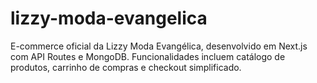 # lizzy-moda-evangelica
E-commerce oficial da Lizzy Moda Evangélica, desenvolvido em Next.js com API Routes e MongoDB. Funcionalidades incluem catálogo de produtos, carrinho de compras e checkout simplificado.
